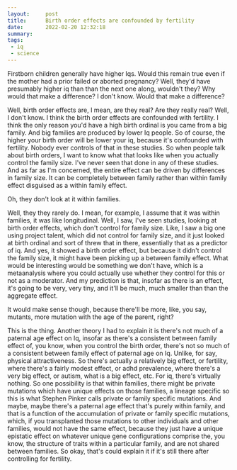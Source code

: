 ```yaml
---
layout:     post
title:      Birth order effects are confounded by fertility
date:       2022-02-20 12:32:18
summary:    
tags:
 - iq
 - science
---
```


Firstborn children generally have higher Iqs. Would this remain true even if the mother had a prior failed or aborted pregnancy? Well, they'd have presumably higher iq than than the next one along, wouldn't they? Why would that make a difference? I don't know. Would that make a difference?

Well, birth order effects are, I mean, are they real? Are they really real? Well, I don't know. I think the birth order effects are confounded with fertility. I think the only reason you'd have a high birth ordinal is you came from a big family. And big families are produced by lower Iq people. So of course, the higher your birth order will be lower your iq, because it's confounded with fertility. Nobody ever controls of that in these studies. So when people talk about birth orders, I want to know what that looks like when you actually control the family size. I've never seen that done in any of these studies. And as far as I'm concerned, the entire effect can be driven by differences in family size. It can be completely between family rather than within family effect disguised as a within family effect.

Oh, they don't look at it within families.

Well, they they rarely do. I mean, for example, I assume that it was within families, it was like longitudinal. Well, I saw, I've seen studies, looking at birth order effects, which don't control for family size. Like, I saw a big one using project talent, which did not control for family size, and it just looked at birth ordinal and sort of threw that in there, essentially that as a predictor of iq. And yes, it showed a birth order effect, but because it didn't control the family size, it might have been picking up a between family effect. What would be interesting would be something we don't have, which is a metaanalysis where you could actually use whether they control for this or not as a moderator. And my prediction is that, insofar as there is an effect, it's going to be very, very tiny, and it'll be much, much smaller than than the aggregate effect.

It would make sense though, because there'll be more, like, you say, mutants, more mutation with the age of the parent, right?

This is the thing. Another theory I had to explain it is there's not much of a paternal age effect on Iq, insofar as there's a consistent between family effect of, you know, when you control the birth order, there's not so much of a consistent between family effect of paternal age on Iq. Unlike, for say, physical attractiveness. So there's actually a relatively big effect, or fertility, where there's a fairly modest effect, or adhd prevalence, where there's a very big effect, or autism, what is a big effect, etc. For iq, there's virtually nothing. So one possibility is that within families, there might be private mutations which have unique effects on those families, a lineage specific so this is what Stephen Pinker calls private or family specific mutations. And maybe, maybe there's a paternal age effect that's purely within family, and that is a function of the accumulation of private or family specific mutations, which, if you transplanted those mutations to other individuals and other families, would not have the same effect, because they just have a unique epistatic effect on whatever unique gene configurations comprise the, you know, the structure of traits within a particular family, and are not shared between families. So okay, that's could explain it if it's still there after controlling for fertility.
